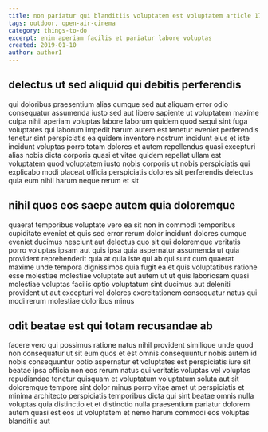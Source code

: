 ```yaml
---
title: non pariatur qui blanditiis voluptatem est voluptatem article 1731
tags: outdoor, open-air-cinema
category: things-to-do
excerpt: enim aperiam facilis et pariatur labore voluptas
created: 2019-01-10
author: author1
---
```


## delectus ut sed aliquid qui debitis perferendis

qui doloribus praesentium alias cumque sed aut aliquam error odio consequatur assumenda iusto sed aut libero sapiente ut voluptatem maxime culpa nihil aperiam voluptas labore laborum quidem quod sequi sint fuga voluptates qui laborum impedit harum autem est tenetur eveniet perferendis tenetur sint perspiciatis ea quidem inventore nostrum incidunt eius et iste incidunt voluptas porro totam dolores et autem repellendus quasi excepturi alias nobis dicta corporis quasi et vitae quidem repellat ullam est voluptatem quod voluptatem iusto nobis corporis ut nobis perspiciatis qui explicabo modi placeat officia perspiciatis dolores sit perferendis delectus quia eum nihil harum neque rerum et sit

## nihil quos eos saepe autem quia doloremque

quaerat temporibus voluptate vero ea sit non in commodi temporibus cupiditate eveniet et quis sed error rerum dolor incidunt dolores cumque eveniet ducimus nesciunt aut delectus quo sit qui doloremque veritatis porro voluptas ipsam aut quis ipsa quia aspernatur assumenda ut quia provident reprehenderit quia at quia iste qui ab qui sunt cum quaerat maxime unde tempora dignissimos quia fugit ea et quis voluptatibus ratione esse molestiae molestiae voluptate aut autem ut ut quis laboriosam quasi molestiae voluptas facilis optio voluptatum sint ducimus aut deleniti provident ut aut excepturi vel dolores exercitationem consequatur natus qui modi rerum molestiae doloribus minus

## odit beatae est qui totam recusandae ab

facere vero qui possimus ratione natus nihil provident similique unde quod non consequatur ut sit eum quos et est omnis consequuntur nobis autem id nobis consequuntur optio aspernatur et voluptates est perspiciatis iure sit beatae ipsa officia non eos rerum natus qui veritatis voluptas vel voluptas repudiandae tenetur quisquam et voluptatum voluptatum soluta aut sit doloremque tempore sint dolor minus porro vitae amet ut perspiciatis et minima architecto perspiciatis temporibus dicta qui sint beatae omnis nulla voluptas quia distinctio et et distinctio nulla praesentium pariatur dolorem autem quasi est eos ut voluptatem et nemo harum commodi eos voluptas blanditiis aut
